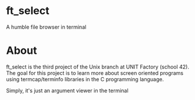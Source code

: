 # ft_select
A humble file browser in terminal

# About
ft_select is the third project of the Unix branch at UNIT Factory (school 42). The goal for this project is to learn more about screen oriented programs using termcap/terminfo libraries in the C programming language. 

Simply, it's just an argument viewer in the terminal
